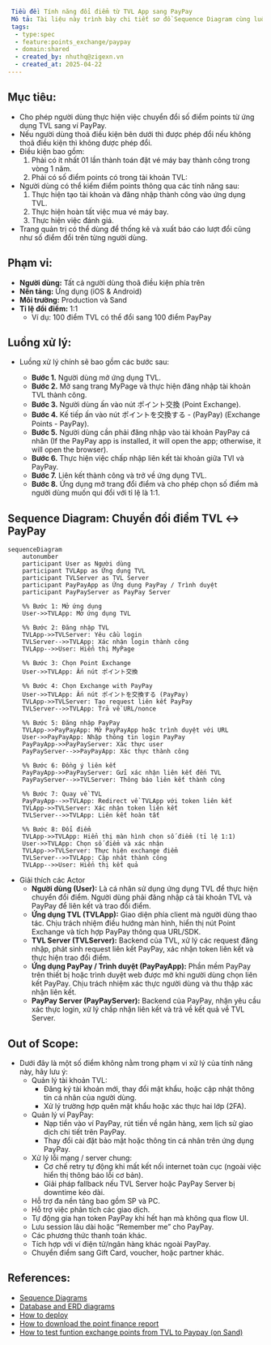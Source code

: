 ```yaml
 Tiều đề: Tính năng đổi điểm từ TVL App sang PayPay
 Mô tả: Tài liệu này trình bày chi tiết sơ đồ Sequence Diagram cùng luồng xử lý chính để thực hiện việc liên kết và trao đổi điểm thưởng giữa ứng dụng TVL và dịch vụ PayPay, bao gồm từ bước khởi tạo yêu cầu, xác thực người dùng trên cả hai hệ thống đến quá trình xác nhận và hoàn tất giao dịch với tỉ lệ quy đổi 1:1.
 tags:
  - type:spec
  - feature:points_exchange/paypay
  - domain:shared
  - created_by: nhuthq@zigexn.vn
  - created_at: 2025-04-22
----
```

## Mục tiêu:

- Cho phép người dùng thực hiện việc chuyển đổi số điểm points từ ứng dụng TVL sang ví PayPay.
- Nếu người dùng thoã điều kiện bên dưới thì được phép đổi nếu không thoã điều kiện thì không được phép đổi.
- Điều kiện bao gồm:
  1. Phải có ít nhất 01 lần thành toán đặt vé máy bay thành công trong vòng 1 năm.
  2. Phải có số điểm points có trong tài khoản TVL:
- Người dùng có thể kiếm điểm points thông qua các tính năng sau:
  1. Thực hiện tạo tài khoản và đăng nhập thành công vào ứng dụng TVL.
  2. Thực hiện hoàn tất việc mua vé máy bay.
  3. Thực hiện việc đánh giá.
- Trang quản trị có thể dùng để thống kê và xuất báo cáo lượt đổi cũng như số điểm đổi trên từng người dùng.

## Phạm vi:

- **Người dùng:** Tất cả người dùng thoã điều kiện phía trên
- **Nền tảng:** Ứng dụng (iOS & Android)
- **Môi trường:** Production và Sand
- **Tỉ lệ đổi điểm:** 1:1
  - Ví dụ: 100 điểm TVL có thể đổi sang 100 điểm PayPay

## Luồng xử lý:

- Luồng xử lý chính sẽ bao gồm các bước sau:

  - **Bước 1.** Người dùng mở ứng dụng TVL.
  - **Bước 2.** Mở sang trang MyPage và thực hiện đăng nhập tài khoản TVL thành công.
  - **Bước 3.** Người dùng ấn vào nút ポイント交換 (Point Exchange).
  - **Bước 4.** Kế tiếp ấn vào nút ポイントを交換する - (PayPay) (Exchange Points - PayPay).
  - **Bước 5.** Người dùng cần phải đăng nhập vào tài khoản PayPay cá nhân (If the PayPay app is installed, it will open the app; otherwise, it will open the browser).
  - **Bước 6.** Thực hiện việc chấp nhập liên kết tài khoản giữa TVl và PayPay.
  - **Bước 7.** Liên kết thành công và trở về ứng dụng TVL.
  - **Bước 8.** Ứng dụng mở trang đổi điểm và cho phép chọn số điểm mà người dùng muốn qui đổi với tỉ lệ là 1:1.

## Sequence Diagram: Chuyển đổi điểm TVL ↔ PayPay

```mermaid
sequenceDiagram
    autonumber
    participant User as Người dùng
    participant TVLApp as Ứng dụng TVL
    participant TVLServer as TVL Server
    participant PayPayApp as Ứng dụng PayPay / Trình duyệt
    participant PayPayServer as PayPay Server

    %% Bước 1: Mở ứng dụng
    User->>TVLApp: Mở ứng dụng TVL

    %% Bước 2: Đăng nhập TVL
    TVLApp->>TVLServer: Yêu cầu login
    TVLServer-->>TVLApp: Xác nhận login thành công
    TVLApp-->>User: Hiển thị MyPage

    %% Bước 3: Chọn Point Exchange
    User->>TVLApp: Ấn nút ポイント交換

    %% Bước 4: Chọn Exchange with PayPay
    User->>TVLApp: Ấn nút ポイントを交換する (PayPay)
    TVLApp->>TVLServer: Tạo request liên kết PayPay
    TVLServer-->>TVLApp: Trả về URL/nonce

    %% Bước 5: Đăng nhập PayPay
    TVLApp->>PayPayApp: Mở PayPayApp hoặc trình duyệt với URL
    User->>PayPayApp: Nhập thông tin login PayPay
    PayPayApp->>PayPayServer: Xác thực user
    PayPayServer-->>PayPayApp: Xác thực thành công

    %% Bước 6: Đồng ý liên kết
    PayPayApp->>PayPayServer: Gửi xác nhận liên kết đến TVL
    PayPayServer-->>TVLServer: Thông báo liên kết thành công

    %% Bước 7: Quay về TVL
    PayPayApp-->>TVLApp: Redirect về TVLApp với token liên kết
    TVLApp->>TVLServer: Xác nhận token liên kết
    TVLServer-->>TVLApp: Liên kết hoàn tất

    %% Bước 8: Đổi điểm
    TVLApp->>TVLApp: Hiển thị màn hình chọn số điểm (tỉ lệ 1:1)
    User->>TVLApp: Chọn số điểm và xác nhận
    TVLApp->>TVLServer: Thực hiện exchange điểm
    TVLServer-->>TVLApp: Cập nhật thành công
    TVLApp-->>User: Hiển thị kết quả
```

- Giải thích các Actor
  - **Người dùng (User):** Là cá nhân sử dụng ứng dụng TVL để thực hiện chuyển đổi điểm. Người dùng phải đăng nhập cả tài khoản TVL và PayPay để liên kết và trao đổi điểm.
  - **Ứng dụng TVL (TVLApp):** Giao diện phía client mà người dùng thao tác. Chịu trách nhiệm điều hướng màn hình, hiển thị nút Point Exchange và tích hợp PayPay thông qua URL/SDK.
  - **TVL Server (TVLServer):** Backend của TVL, xử lý các request đăng nhập, phát sinh request liên kết PayPay, xác nhận token liên kết và thực hiện trao đổi điểm.
  - **Ứng dụng PayPay / Trình duyệt (PayPayApp):** Phần mềm PayPay trên thiết bị hoặc trình duyệt web được mở khi người dùng chọn liên kết PayPay. Chịu trách nhiệm xác thực người dùng và thu thập xác nhận liên kết.
  - **PayPay Server (PayPayServer):** Backend của PayPay, nhận yêu cầu xác thực login, xử lý chấp nhận liên kết và trả về kết quả về TVL Server.

## Out of Scope:

- Dưới đây là một số điểm không nằm trong phạm vi xử lý của tính năng này, hãy lưu ý:
  - Quản lý tài khoản TVL:
    - Đăng ký tài khoản mới, thay đổi mật khẩu, hoặc cập nhật thông tin cá nhân của người dùng.
    - Xử lý trường hợp quên mật khẩu hoặc xác thực hai lớp (2FA).
  - Quản lý ví PayPay:
    - Nạp tiền vào ví PayPay, rút tiền về ngân hàng, xem lịch sử giao dịch chi tiết trên PayPay.
    - Thay đổi cài đặt bảo mật hoặc thông tin cá nhân trên ứng dụng PayPay.
  - Xử lý lỗi mạng / server chung:
    - Cơ chế retry tự động khi mất kết nối internet toàn cục (ngoài việc hiển thị thông báo lỗi cơ bản).
    - Giải pháp fallback nếu TVL Server hoặc PayPay Server bị downtime kéo dài.
  - Hỗ trợ đa nền tảng bao gồm SP và PC.
  - Hỗ trợ việc phân tích các giao dịch.
  - Tự động gia hạn token PayPay khi hết hạn mà không qua flow UI.
  - Lưu session lâu dài hoặc “Remember me” cho PayPay.
  - Các phương thức thanh toán khác.
  - Tích hợp với ví điện tử/ngân hàng khác ngoài PayPay.
  - Chuyển điểm sang Gift Card, voucher, hoặc partner khác.

## References:

- [Sequence Diagrams](./[DOC]_sequence_diagrams.md)
- [Database and ERD diagrams](./[DOC]_table_and_ER_diagram.md)
- [How to deploy](./[DOC]_how_to_deploy.md)
- [How to download the point finance report](./[SPEC]_how_to_download_report.md)
- [How to test funtion exchange points from TVL to Paypay (on Sand)](./[SPEC]_how_to_test.md)
